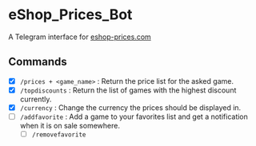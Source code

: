 # eShop_Prices_Bot

A Telegram interface for [eshop-prices.com](eshop-prices.com)

## Commands

- [x] `/prices + <game_name>` : Return the price list for the asked game.
- [x] `/topdiscounts` : Return the list of games with the highest discount currently.
- [x] `/currency` : Change the currency the prices should be displayed in.
- [ ] `/addfavorite` : Add a game to your favorites list and get a notification when it is on sale somewhere.
    - [ ] `/removefavorite`
